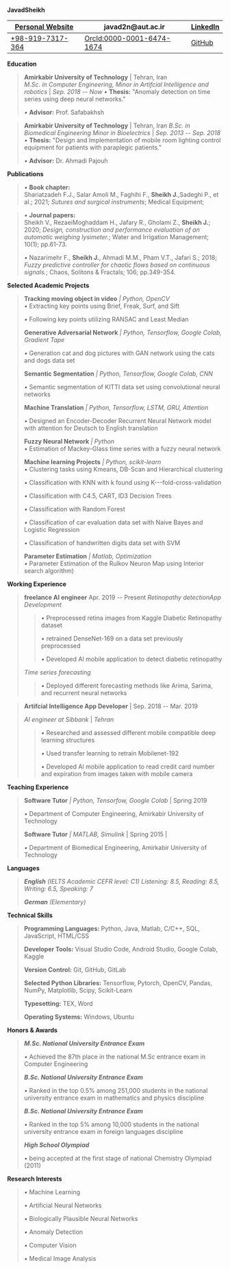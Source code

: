 **JavadSheikh**

[Personal Website](https://javad-sheikh.github.io) | javad2n\@aut.ac.ir  | [LinkedIn](linkedin.com/in/javad-sheikh)
---        |     ---      |          ---
[+98-919-7317-364](callto:+989197317364) | [OrcId:0000-0001-6474-1674](https://orcid.org/0000-0001-6474-1674) | [GitHub](github.com/javad-sheikh)

**Education**

> **Amirkabir University of Technology**       | Tehran, Iran       
> *M.Sc. in Computer Engineering, Minor in Artifcial Intelligence and robotics* | *Sep. 2018 -- Now* 
> *•* **Thesis:** "Anomaly detection on time series using deep neural
> networks."
>
> *•* **Advisor:** Prof. Safabakhsh

> **Amirkabir University of Technology** | Tehran, Iran
> *B.Sc. in Biomedical Engineering Minor in Bioelectrics* | *Sep. 2013 -- Sep. 2018*
> *•* **Thesis:** "Design and Implementation of mobile room lighting
> control equipment for patients with paraplegic patients."
>
> *•* **Advisor:** Dr. Ahmadi Pajouh

**Publications**

> *•* **Book chapter:**\
> Shariatzadeh F.J., Salar Amoli M., Faghihi F., **Sheikh J.**,Sadeghi
> P., et al.; 2021; *Sutures and surgical instruments*; Medical
> Equipment;

> *•* **Journal papers:**\
> Sheikh V., RezaeiMoghaddam H., Jafary R., Gholami Z., **Sheikh J.**;
> 2020; *Design, construction and performance evaluation of an automatic
> weighing lysimeter.*; Water and Irrigation Management; 10(1);
> pp.61-73.
>
> *•* Nazarimehr F., **Sheikh J.**, Ahmadi M.M., Pham V.T., Jafari S.;
> 2018; *Fuzzy predictive controller for chaotic flows* *based on
> continuous signals.*; Chaos, Solitons & Fractals; 106; pp.349-354.
>

**Selected Academic Projects**

> **Tracking moving object in video** *\| Python, OpenCV*\
> *•* Extracting key points using Brief, Freak, Surf, and Sift
>
> *•* Following key points utilizing RANSAC and Least Median
>
> **Generative Adversarial Network** *\| Python, Tensorflow, Google
> Colab, Gradient Tape*
>
> *•* Generation cat and dog pictures with GAN network using the cats
> and dogs data set
>
> **Semantic Segmentation** *\| Python, Tensorflow, Google Colab, CNN*
>
> *•* Semantic segmentation of KITTI data set using convolutional neural
> networks
>
> **Machine Translation** *\| Python, Tensorflow, LSTM, GRU, Attention*
>
> *•* Designed an Encoder-Decoder Recurrent Neural Network model with
> attention for Deutsch to English translation
>
> **Fuzzy Neural Network** *\| Python*\
> *•* Estimation of Mackey-Glass time series with a fuzzy neural network
>
> **Machine learning Projects** *\| Python, scikit-learn*\
> *•* Clustering tasks using Kmeans, DB-Scan and Hierarchical clustering
>
> *•* Classification with KNN with k found using
> K---fold-cross-validation
>
> *•* Classification with C4.5, CART, ID3 Decision Trees
>
> *•* Classification with Random Forest
>
> *•* Classification of car evaluation data set with Naive Bayes and
> Logistic Regression
>
> *•* Classification of handwritten digits data set with SVM
>
> **Parameter Estimation** *\| Matlab, Optimization*\
> *•* Parameter Estimation of the Rulkov Neuron Map using Interior
> search algorithm)

**Working Experience**

> **freelance AI engineer** Apr. 2019 -- Present
> *Retinopathy detectionApp Development*
>
> >*•* Preprocessed retina images from Kaggle Diabetic Retinopathy dataset
> >
> >*•* retrained DenseNet-169 on a data set previously preprocessed
> >
> >*•* Developed AI mobile application to detect diabetic retinopathy
> >
> *Time series forecasting*
> >
> >*•* Deployed different forecasting methods like Arima, Sarima, and recurrent neural networks

> **Artifcial Intelligence App Developer** | Sep. 2018 -- Mar. 2019
> 
> *AI engineer at Sibbank*                 | *Tehran*
> 
> >*•* Researched and assessed different mobile compatible deep learning structures
> >
> >*•* Used transfer learning to retrain Mobilenet-192
> >
> >*•* Developed AI mobile application to read credit card number and expiration from images taken with mobile camera

**Teaching Experience**

> **Software Tutor** *\| Python, Tensorfow, Google Colab* |  Spring 2019
> 
> *•* Department of Computer Engineering, Amirkabir University of Technology
>
> **Software Tutor** *\| MATLAB, Simulink* | Spring 2015 |
> 
> *•* Department of Biomedical Engineering, Amirkabir University of Technology

**Languages**

> ***English** (IELTS Academic CEFR level: C1)* *Listening: 8.5,
> Reading: 8.5, Writing: 6.5, Speaking: 7*
>
> ***German** (Elementary)*

**Technical Skills**

> **Programming Languages:** Python, Java, Matlab, C/C++, SQL,
> JavaScript, HTML/CSS
>
> **Developer Tools:** Visual Studio Code, Android Studio, Google Colab,
> Kaggle
>
> **Version Control:** Git, GitHub, GitLab
>
> **Selected Python Libraries:** Tensorflow, Pytorch, OpenCV, Pandas, NumPy, Matplotlib, Scipy, Scikit-Learn
>
> **Typesetting:** TEX, Word
>
> **Operating Systems:** Windows, Ubuntu

**Honors & Awards**

> ***M.Sc. National University Entrance Exam***
>
> *•* Achieved the 87th place in the national M.Sc entrance exam in
> Computer Engineering
>
> ***B.Sc. National University Entrance Exam***
>
> *•* Ranked in the top 0.5% among 251,000 students in the national
> university entrance exam in mathematics and physics discipline
>
> ***B.Sc. National University Entrance Exam***
>
> *•* Ranked in the top 5% among 10,000 students in the national
> university entrance exam in foreign languages discipline
>
> ***High School Olympiad***
>
> *•* being accepted at the first stage of national Chemistry Olympiad
> (2011)

**Research Interests**

> *•* Machine Learning
>
> *•* Artificial Neural Networks
>
> *•* Biologically Plausible Neural Networks
>
> *•* Anomaly Detection
>
> *•* Computer Vision
>
> *•* Medical Image Analysis
